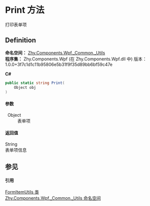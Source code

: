 # Print 方法


打印表单项



## Definition
**命名空间：** <a href="N_Zhy_Components_Wpf__Common__Utils.md">Zhy.Components.Wpf._Common._Utils</a>  
**程序集：** Zhy.Components.Wpf (在 Zhy.Components.Wpf.dll 中) 版本：1.0.0+3f7c1d1c11b95806e5b31f9f35d89bb6bf59c47e

**C#**
``` C#
public static string Print(
	Object obj
)
```



#### 参数
<dl><dt>  Object</dt><dd>表单项</dd></dl>

#### 返回值
String  
表单项信息

## 参见


#### 引用
<a href="T_Zhy_Components_Wpf__Common__Utils_FormItemUtils.md">FormItemUtils 类</a>  
<a href="N_Zhy_Components_Wpf__Common__Utils.md">Zhy.Components.Wpf._Common._Utils 命名空间</a>  
